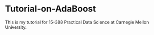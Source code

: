 # Tutorial-on-AdaBoost
This is my tutorial for 15-388 Practical Data Science at Carnegie Mellon University.
